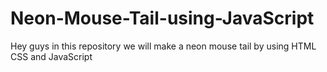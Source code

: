 # Neon-Mouse-Tail-using-JavaScript
Hey guys in this repository we will make a neon mouse tail by using HTML CSS and JavaScript
